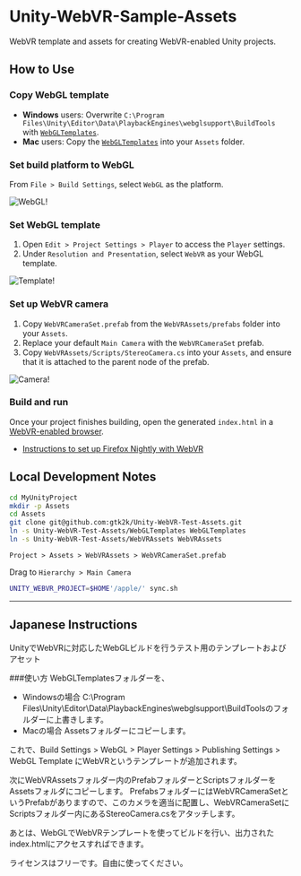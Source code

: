 # Unity-WebVR-Sample-Assets

WebVR template and assets for creating WebVR-enabled Unity projects.


## How to Use

### Copy WebGL template

* __Windows__ users: Overwrite `C:\Program Files\Unity\Editor\Data\PlaybackEngines\webglsupport\BuildTools` with [`WebGLTemplates`](WebGLTemplates).
* __Mac__ users: Copy the [`WebGLTemplates`](WebGLTemplates) into your `Assets` folder.

### Set build platform to WebGL

From `File > Build Settings`, select `WebGL` as the platform.

![WebGL!](http://i.imgur.com/91TzPWC.png)

### Set WebGL template

1. Open `Edit > Project Settings > Player` to access the `Player` settings.
2. Under `Resolution and Presentation`, select `WebVR` as your WebGL template.

![Template!](http://i.imgur.com/YemCgpB.png)

### Set up WebVR camera

1. Copy `WebVRCameraSet.prefab` from the `WebVRAssets/prefabs` folder into your `Assets`.
2. Replace your default `Main Camera` with the `WebVRCameraSet` prefab.
3. Copy `WebVRAssets/Scripts/StereoCamera.cs` into your `Assets`, and ensure that it is attached to the parent node of the prefab.

![Camera!](http://i.imgur.com/hE3wLJV.png)

### Build and run

Once your project finishes building, open the generated `index.html` in a [WebVR-enabled browser](https://webvr.info/#how-can-i-try-it).

* [Instructions to set up Firefox Nightly with WebVR](http://mozvr.com/#start)


## Local Development Notes

```bash
cd MyUnityProject
mkdir -p Assets
cd Assets
git clone git@github.com:gtk2k/Unity-WebVR-Test-Assets.git
ln -s Unity-WebVR-Test-Assets/WebGLTemplates WebGLTemplates
ln -s Unity-WebVR-Test-Assets/WebVRAssets WebVRAssets
```

`Project > Assets > WebVRAssets > WebVRCameraSet.prefab`

Drag to `Hierarchy > Main Camera`


```bash
UNITY_WEBVR_PROJECT=$HOME'/apple/' sync.sh
```


----



## Japanese Instructions

UnityでWebVRに対応したWebGLビルドを行うテスト用のテンプレートおよびアセット

###使い方
WebGLTemplatesフォルダーを、
* Windowsの場合
  C:\Program Files\Unity\Editor\Data\PlaybackEngines\webglsupport\BuildToolsのフォルダーに上書きします。
* Macの場合
  Assetsフォルダーにコピーします。

これで、Build Settings > WebGL > Player Settings > Publishing Settings > WebGL Template にWebVRというテンプレートが追加されます。

次にWebVRAssetsフォルダー内のPrefabフォルダーとScriptsフォルダーをAssetsフォルダにコピーします。
PrefabsフォルダーにはWebVRCameraSetというPrefabがありますので、このカメラを適当に配置し、WebVRCameraSetにScriptsフォルダー内にあるStereoCamera.csをアタッチします。

あとは、WebGLでWebVRテンプレートを使ってビルドを行い、出力されたindex.htmlにアクセスすればできます。


ライセンスはフリーです。自由に使ってください。

